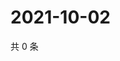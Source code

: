 # 2021-10-02

共 0 条

<!-- BEGIN WEIBO -->
<!-- 最后更新时间 Sat Oct 02 2021 11:08:36 GMT+0800 (China Standard Time) -->

<!-- END WEIBO -->
